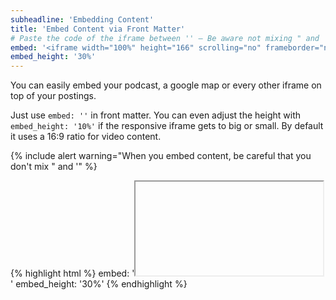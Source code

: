 ```yaml
---
subheadline: 'Embedding Content'
title: 'Embed Content via Front Matter'
# Paste the code of the iframe between '' – Be aware not mixing " and '.
embed: '<iframe width="100%" height="166" scrolling="no" frameborder="no" src="https://w.soundcloud.com/player/?url=https%3A//api.soundcloud.com/tracks/169139750&amp;color=ff5500&amp;auto_play=false&amp;hide_related=false&amp;show_comments=true&amp;show_user=true&amp;show_reposts=false"></iframe>'
embed_height: '30%'
---
```

You can easily embed your podcast, a google map or every other iframe on top of your postings.
<!--more-->

Just use `embed: ''` in front matter. You can even adjust the height with `embed_height: '10%'` if the responsive iframe gets to big or small. By default it uses a 16:9 ratio for video content.

{% include alert warning="When you embed content, be careful that you don't mix &quot; and &apos;" %}

{% highlight html %}
embed: '<iframe>...</iframe>'
embed_height: '30%'
{% endhighlight %}